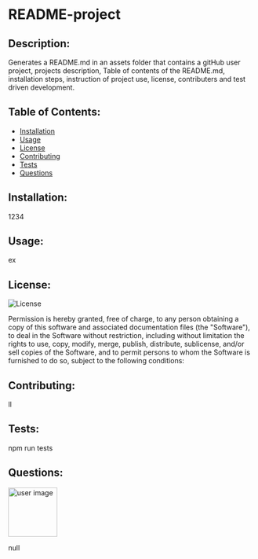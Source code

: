 
# README-project

## Description:
Generates a README.md in an assets folder that contains a gitHub user project, projects description, Table of contents of the README.md, installation steps, instruction of project use, license, contributers and test driven development.

## Table of Contents:

* [Installation](#Installation)
* [Usage](#Usage)
* [License](#License)
* [Contributing](#Contributing)
* [Tests](#Tests)
* [Questions](#Questions)

## Installation: 
1234

## Usage:
ex

## License:
![License](https://img.shields.io/badge/<LABEL>-<MESSAGE>-<COLOR>)

Permission is hereby granted, free of charge, to any person obtaining a copy of this software and associated documentation files (the "Software"), to deal in the Software without restriction, including without limitation the rights to use, copy, modify, merge, publish, distribute, sublicense, and/or sell copies of the Software, and to permit persons to whom the Software is furnished to do so, subject to the following conditions:

## Contributing:
ll

## Tests:
npm run tests

## Questions:
<img src= "https://avatars1.githubusercontent.com/u/60418958?v=4" alt = "user image" style = "width: 100px" height = "100px" />

 null
